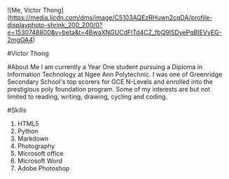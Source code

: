 
![Me, Victor Thong] (https://media.licdn.com/dms/image/C5103AQEzRHuwn2cqDA/profile-displayphoto-shrink_200_200/0?e=1530748800&v=beta&t=4BwaXNGUCdFlTd4CZ_fbQ9lSDyePqBIEVyEG-2mgOA4)

#Victor Thong 
 

#About Me
I am currently a Year One student pursuing a Diploma in Information Technology at Ngee Ann Polytechnic. I was one of Greenridge Secondary School's top scorers for GCE N-Levels and enrolled into the prestigious poly foundation program. Some of my interests are but not limited to reading, writing, drawing, cycling and coding.


#Skills
1. HTML5
2. Python
3. Markdown
4. Photography
5. Microsoft office
6. Microsoft Word
7. Adobe Photoshop
